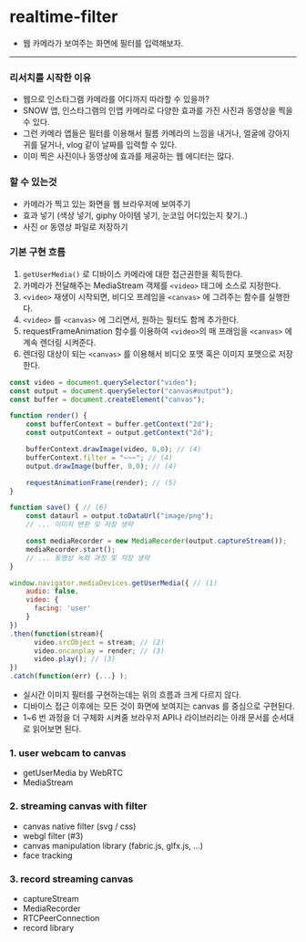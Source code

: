 # realtime-filter
- 웹 카메라가 보여주는 화면에 필터를 입력해보자.
----
### 리서치를 시작한 이유
- 웹으로 인스타그램 카메라를 어디까지 따라할 수 있을까?
- SNOW 앱, 인스타그램의 인앱 카메라로 다양한 효과를 가진 사진과 동영상을 찍을 수 있다.
- 그런 카메라 앱들은 필터를 이용해서 필름 카메라의 느낌을 내거나, 얼굴에 강아지 귀를 달거나, vlog 같이 날짜를 입력할 수 있다.
- 이미 찍은 사진이나 동영상에 효과를 제공하는 웹 에디터는 많다.

### 할 수 있는것
- 카메라가 찍고 있는 화면을 웹 브라우저에 보여주기
- 효과 넣기 (색상 넣기, giphy 아이템 넣기, 눈코입 어디있는지 찾기..)
- 사진 or 동영상 파일로 저장하기

### 기본 구현 흐름
1. `getUserMedia()` 로 디바이스 카메라에 대한 접근권한을 획득한다.
2. 카메라가 전달해주는 MediaStream 객체를 `<video>` 태그에 소스로 지정한다.
3. `<video>` 재생이 시작되면, 비디오 프레임을 `<canvas>` 에 그려주는 함수를 실행한다.
4. `<video>` 를 `<canvas>` 에 그리면서, 원하는 필터도 함께 추가한다.
5. requestFrameAnimation 함수를 이용하여 `<video>`의 매 프래임을 `<canvas>` 에 계속 렌더링 시켜준다.
6. 렌더링 대상이 되는 `<canvas>` 를 이용해서 비디오 포맷 혹은 이미지 포맷으로 저장한다.

```javascript
const video = document.querySelector("video");
const output = document.querySelector("canvas#output");
const buffer = document.createElement("canvas");

function render() {
    const bufferContext = buffer.getContext("2d");
    const outputContext = output.getContext("2d");

    bufferContext.drawImage(video, 0,0); // (4)
    bufferContext.filter = "~~~"; // (4)
    output.drawImage(buffer, 0,0); // (4)

    requestAnimationFrame(render); // (5)
}

function save() { // (6)
    const dataurl = output.toDataUrl("image/png");
    // ... 이미지 변환 및 저장 생략

    const mediaRecorder = new MediaRecorder(output.captureStream());
    mediaRecorder.start();
    // ... 동영상 녹화 과정 및 저장 생략
}

window.navigator.mediaDevices.getUserMedia({ // (1)
    audio: false,
    video: {
      facing: 'user'
    }
})
.then(function(stream){
      video.srcObject = stream; // (2)
      video.oncanplay = render; // (3)
      video.play(); // (3)
})
.catch(function(err) {...} );
```

- 실시간 이미지 필터를 구현하는데는 위의 흐름과 크게 다르지 않다.
- 디바이스 접근 이후에는 모든 것이 화면에 보여지는 canvas 를 중심으로 구현된다.
- 1~6 번 과정을 더 구체화 시켜줄 브라우저 API나 라이브러리는 아래 문서를 순서대로 읽어보면 된다.

### 1. user webcam to canvas
- getUserMedia by WebRTC
- MediaStream
### 2. streaming canvas with filter
- canvas native filter (svg / css)
- webgl filter (#3)
- canvas manipulation library (fabric.js, glfx.js, ...)
- face tracking
### 3. record streaming canvas
- captureStream
- MediaRecorder
- RTCPeerConnection
- record library


